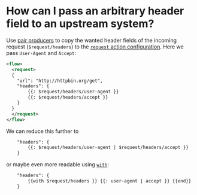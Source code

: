 # How can I pass an arbitrary header field to an upstream system?

Use
[pair producers](../reference/templating/pair-producer.md) to copy the wanted  header fields of the incoming request (`$request/headers`)
to the [`request` action configuration](../reference/actions/request.md).
Here we pass `User-Agent` and `Accept`:

```xml
<flow>
  <request>
  {
    "url": "http://httpbin.org/get",
    "headers": {
        {{: $request/headers/user-agent }}
        {{: $request/headers/accept }}
    }
  }
  </request>
</flow>
```

We can reduce this further to

```xml
    "headers": {
        {{: $request/headers/user-agent | $request/headers/accept }}
    }
```

or maybe even more readable using [`with`](../reference/templating/with.md):

```xml
    "headers": {
        {{with $request/headers }} {{: user-agent | accept }} {{end}}
    }
```
